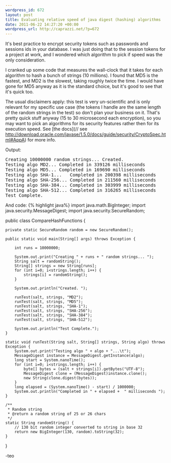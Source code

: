 ```yaml
--- 
wordpress_id: 672
layout: post
title: Evaluating relative speed of java digest (hashing) algorithms
date: 2011-06-22 14:27:20 +00:00
wordpress_url: http://caprazzi.net/?p=672
---
```

It's best practice to encrypt security tokens such as passwords and sessions ids in your database. I was just doing that to the session tokens for a project at work, and I wondered which algorithm to pick if speed was the only consideration.

I cranked up some code that measures the wall-clock that it takes for each algorithm to hash a bunch of strings (10 millions). I found that MD5 is the fastest, and MD2 is the slowest, taking roughly twice the time. I would have gone for MD5 anyway as it is the standard choice, but it's good to see that it's quick too.

The usual disclaimers apply: this test is very un-scientific and is only relevant for my specific use case (the tokens I handle are the same length of the random strings in the test) so don't plan your business on it. That's pretty quick stuff anyway (15 to 30 microsecond each encryption), so you may want to pick an algorithms for its security features rather then for its execution speed. See [the docs](// see http://download.oracle.com/javase/1.5.0/docs/guide/security/CryptoSpec.html#AppA) for more info.

Output:

<pre class="terminal">
Creating 10000000 random strings... Created.
Testing algo MD2...	Completed in 339126 milliseconds
Testing algo MD5...	Completed in 169690 milliseconds
Testing algo SHA-1...	Completed in 200398 milliseconds
Testing algo SHA-256...	Completed in 211560 milliseconds
Testing algo SHA-384...	Completed in 303999 milliseconds
Testing algo SHA-512...	Completed in 316265 milliseconds
Test Complete.
</pre>


And code:
{% highlight java%}
import java.math.BigInteger;
import java.security.MessageDigest;
import java.security.SecureRandom;

public class CompareHashFunctions {

	private static SecureRandom random = new SecureRandom();

	public static void main(String[] args) throws Exception {

		int runs = 10000000;				

		System.out.print("Creating " + runs + " random strings... ");
		String salt = randomString();
		String[] strings = new String[runs];
		for (int i=0; i<strings.length; i++) {
			strings[i] = randomString();
		}

		System.out.println("Created. ");	

		runTest(salt, strings, "MD2");
		runTest(salt, strings, "MD5");
		runTest(salt, strings, "SHA-1");
		runTest(salt, strings, "SHA-256");
		runTest(salt, strings, "SHA-384");
		runTest(salt, strings, "SHA-512");		

		System.out.println("Test Complete.");
	}

	static void runTest(String salt, String[] strings, String algo) throws Exception {
		System.out.print("Testing algo " + algo + "...\t");
		MessageDigest instance = MessageDigest.getInstance(algo);
		long start = System.nanoTime();
		for (int i=0; i<strings.length; i++) {
			byte[] bytes = (salt + strings[i]).getBytes("UTF-8");
			MessageDigest clone = (MessageDigest)instance.clone();
			new String(clone.digest(bytes));
		}
		long elapsed = (System.nanoTime() - start) / 1000000;
		System.out.println("Completed in " + elapsed +  " milliseconds ");
	}		

	/**
	 * Random string
	 * @return a random string of 25 or 26 chars
	 */
	static String randomString() {
		// 130 bit random integer converted to string in base 32
		return new BigInteger(130, random).toString(32);
	}
}

-teo
